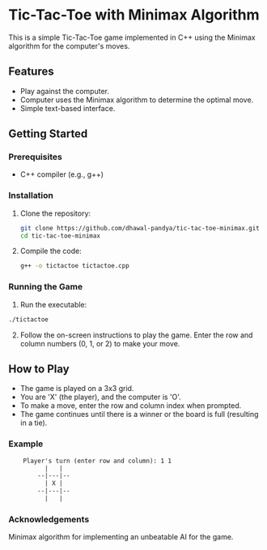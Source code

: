 # Tic-Tac-Toe with Minimax Algorithm

This is a simple Tic-Tac-Toe game implemented in C++ using the Minimax algorithm for the computer's moves.

## Features
- Play against the computer.
- Computer uses the Minimax algorithm to determine the optimal move.
- Simple text-based interface.

## Getting Started

### Prerequisites
- C++ compiler (e.g., g++)

### Installation
1. Clone the repository:
   ```sh
   git clone https://github.com/dhawal-pandya/tic-tac-toe-minimax.git
   cd tic-tac-toe-minimax


2. Compile the code:
   
    ```sh
    g++ -o tictactoe tictactoe.cpp
    ```

### Running the Game
1. Run the executable:

```sh
./tictactoe
```

2. Follow the on-screen instructions to play the game. Enter the row and column numbers (0, 1, or 2) to make your move.

## How to Play
* The game is played on a 3x3 grid.
* You are 'X' (the player), and the computer is 'O'.
* To make a move, enter the row and column index when prompted.
* The game continues until there is a winner or the board is full (resulting in a tie).

### Example

```diff
    Player's turn (enter row and column): 1 1
          |   |  
        --|---|--
          | X |  
        --|---|--
          |   |  
```

### Acknowledgements

Minimax algorithm for implementing an unbeatable AI for the game.